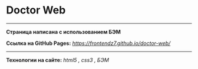 # Doctor Web

---

**Страница написана с использованием БЭМ**

**Ссылка на GitHub Pages:**
*https://frontendz7.github.io/doctor-web/*

---

**Технологии на сайте:**
_html5 , css3 , БЭМ_
